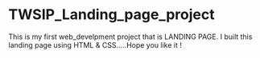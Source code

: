 # TWSIP_Landing_page_project
This is my first web_develpment project that is LANDING PAGE. I built this landing page using HTML &amp; CSS.....Hope you like it !
